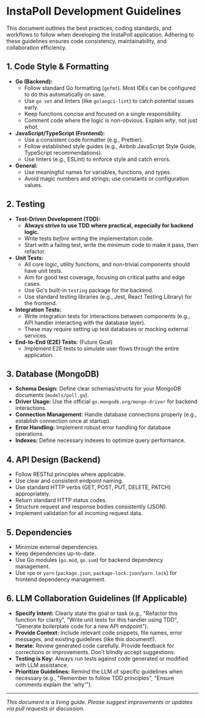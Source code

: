 # InstaPoll Development Guidelines

This document outlines the best practices, coding standards, and workflows to follow when developing the InstaPoll application. Adhering to these guidelines ensures code consistency, maintainability, and collaboration efficiency.

## 1. Code Style & Formatting

* **Go (Backend):**
    * Follow standard Go formatting (`gofmt`). Most IDEs can be configured to do this automatically on save.
    * Use `go vet` and linters (like `golangci-lint`) to catch potential issues early.
    * Keep functions concise and focused on a single responsibility.
    * Comment code where the logic is non-obvious. Explain *why*, not just *what*.
* **JavaScript/TypeScript (Frontend):**
    * Use a consistent code formatter (e.g., Prettier).
    * Follow established style guides (e.g., Airbnb JavaScript Style Guide, TypeScript recommendations).
    * Use linters (e.g., ESLint) to enforce style and catch errors.
* **General:**
    * Use meaningful names for variables, functions, and types.
    * Avoid magic numbers and strings; use constants or configuration values.

## 2. Testing

* **Test-Driven Development (TDD):**
    * **Always strive to use TDD where practical, especially for backend logic.**
    * Write tests *before* writing the implementation code.
    * Start with a failing test, write the minimum code to make it pass, then refactor.
* **Unit Tests:**
    * All core logic, utility functions, and non-trivial components should have unit tests.
    * Aim for good test coverage, focusing on critical paths and edge cases.
    * Use Go's built-in `testing` package for the backend.
    * Use standard testing libraries (e.g., Jest, React Testing Library) for the frontend.
* **Integration Tests:**
    * Write integration tests for interactions between components (e.g., API handler interacting with the database layer).
    * These may require setting up test databases or mocking external services.
* **End-to-End (E2E) Tests:** (Future Goal)
    * Implement E2E tests to simulate user flows through the entire application.

## 3. Database (MongoDB)

* **Schema Design:** Define clear schemas/structs for your MongoDB documents (`models/poll.go`).
* **Driver Usage:** Use the official `go.mongodb.org/mongo-driver` for backend interactions.
* **Connection Management:** Handle database connections properly (e.g., establish connection once at startup).
* **Error Handling:** Implement robust error handling for database operations.
* **Indexes:** Define necessary indexes to optimize query performance.

## 4. API Design (Backend)

* Follow RESTful principles where applicable.
* Use clear and consistent endpoint naming.
* Use standard HTTP verbs (GET, POST, PUT, DELETE, PATCH) appropriately.
* Return standard HTTP status codes.
* Structure request and response bodies consistently (JSON).
* Implement validation for all incoming request data.

## 5. Dependencies

* Minimize external dependencies.
* Keep dependencies up-to-date.
* Use Go modules (`go.mod`, `go.sum`) for backend dependency management.
* Use `npm` or `yarn` (`package.json`, `package-lock.json`/`yarn.lock`) for frontend dependency management.

## 6. LLM Collaboration Guidelines (If Applicable)

* **Specify Intent:** Clearly state the goal or task (e.g., "Refactor this function for clarity", "Write unit tests for this handler using TDD", "Generate boilerplate code for a new API endpoint").
* **Provide Context:** Include relevant code snippets, file names, error messages, and existing guidelines (like this document!).
* **Iterate:** Review generated code carefully. Provide feedback for corrections or improvements. Don't blindly accept suggestions.
* **Testing is Key:** Always run tests against code generated or modified with LLM assistance.
* **Prioritize Guidelines:** Remind the LLM of specific guidelines when necessary (e.g., "Remember to follow TDD principles", "Ensure comments explain the 'why'").

---

*This document is a living guide. Please suggest improvements or updates via pull requests or discussion.*
